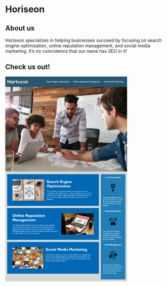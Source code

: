 # Horiseon

## About us
Horiseon specializes in helping businesses succeed by focusing on search engine optimization, online reputation management, and social media marketing. It’s no coincidence that our name has SEO in it!

## Check us out!
![](Develop/assets/images/Horiseon.png)
